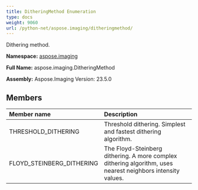 ```yaml
---
title: DitheringMethod Enumeration
type: docs
weight: 9060
url: /python-net/aspose.imaging/ditheringmethod/
---
```


Dithering method.

**Namespace:** [aspose.imaging](/imaging/python-net/aspose.imaging/)

**Full Name:** aspose.imaging.DitheringMethod

**Assembly:**  Aspose.Imaging Version: 23.5.0

## **Members**
|**Member name**|**Description**|
| :- | :- |
|THRESHOLD_DITHERING|Threshold dithering. Simplest and fastest dithering algorithm.|
|FLOYD_STEINBERG_DITHERING|The Floyd-Steinberg dithering. A more complex dithering algorithm, uses nearest neighbors intensity values.|
